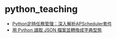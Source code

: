 # python_teaching


- [Python定時任務管理：深入解析APScheduler套件](./apscheduler/apscheduler.md)
- [用 Python 讀取 JSON 檔案並轉換成字典型態](./json_to_dict/json_to_dict.md)
